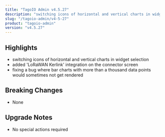 ```yaml
---
title: "TagoIO Admin v4.5.27"
description: "switching icons of horizontal and vertical charts in widget selection"
slug: "/tagoio-admin/v4-5-27"
product: "tagoio-admin"
version: "v4.5.27"
---
```


## Highlights

- switching icons of horizontal and vertical charts in widget selection
- added 'LoRaWAN Kerlink' integration on the connector screen
- fixing a bug where bar charts with more than a thousand data points would sometimes not get rendered

## Breaking Changes

- None

## Upgrade Notes

- No special actions required
